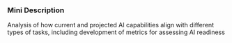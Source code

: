 ### Mini Description

Analysis of how current and projected AI capabilities align with different types of tasks, including development of metrics for assessing AI readiness
